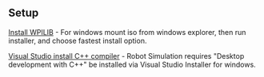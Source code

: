 ## Setup

[Install WPILIB](https://github.com/wpilibsuite/allwpilib) - For windows mount iso from windows explorer, then run installer, and choose fastest install option.

[Visual Studio install C++ compiler](https://visualstudio.microsoft.com/downloads/) - Robot Simulation requires "Desktop development with C++" be installed via Visual Studio Installer for windows.

